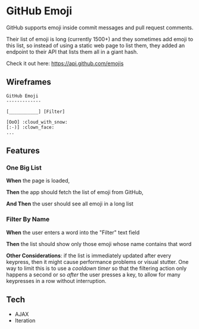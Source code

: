 # GitHub Emoji

GitHub supports emoji inside commit messages and pull request comments.

Their list of emoji is long (currently 1500+) and they sometimes add emoji to this list, so instead of using a static web page to list them, they added an endpoint to their API that lists them all in a giant hash.

Check it out here: <https://api.github.com/emojis>

## Wireframes

```
GitHub Emoji
-------------

[___________] [Filter]

[OoO] :cloud_with_snow:
[:-)] :clown_face:
...

```

## Features

### One Big List

**When** the page is loaded,

**Then** the app should fetch the list of emoji from GitHub,

**And Then** the user should see all emoji in a long list

### Filter By Name

**When** the user enters a word into the "Filter" text field

**Then** the list should show only those emoji whose name contains that word

**Other Considerations**: if the list is immediately updated after every keypress, then it might cause performance problems or visual stutter. One way to limit this is to use a *cooldown timer* so that the filtering action only happens a second or so *after* the user presses a key, to allow for many keypresses in a row without interruption.



## Tech

* AJAX
* Iteration

